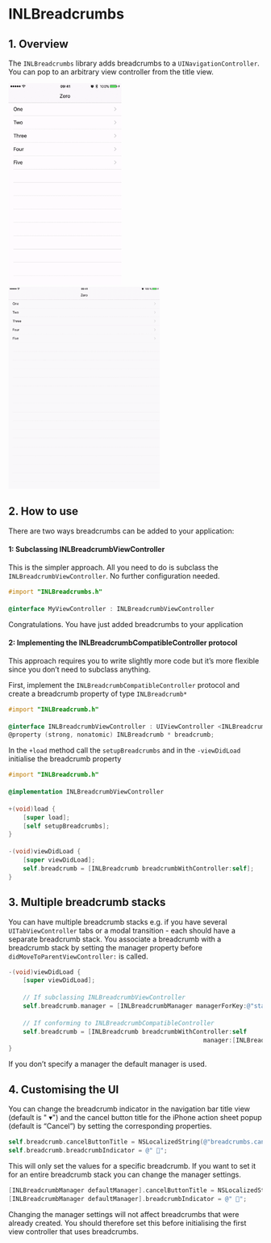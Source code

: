 # INLBreadcrumbs

## 1. Overview
The `INLBreadcrumbs` library adds breadcrumbs to a `UINavigationController`. You can pop to an arbitrary view controller from the title view.

<img src="https://raw.githubusercontent.com/inloop/INLBreadcrumbs/master/Demo/Screenshots/breadcrumbs-iPhone.gif" alt="RVBreadcrumbs iPhone screenshot" height="400" >            <img src="https://raw.githubusercontent.com/inloop/INLBreadcrumbs/master/Demo/Screenshots/breadcrumbs-iPad.gif" alt="RVBreadcrumbs iPad screenshot" height="400" >

## 2. How to use
There are two ways breadcrumbs can be added to your application:

#### 1: Subclassing INLBreadcrumbViewController
This is the simpler approach. All you need to do is subclass the `INLBreadcrumbViewController`. No further configuration needed.
```objective-c
#import "INLBreadcrumbs.h"

@interface MyViewController : INLBreadcrumbViewController
```
Congratulations. You have just added breadcrumbs to your application

#### 2: Implementing the INLBreadcrumbCompatibleController protocol
This approach requires you to write slightly more code but it’s more flexible since you don’t need to subclass anything.

First, implement the `INLBreadcrumbCompatibleController` protocol and create a breadcrumb property of type `INLBreadcrumb*`
```objective-c
#import "INLBreadcrumb.h"

@interface INLBreadcrumbViewController : UIViewController <INLBreadcrumbCompatibleController>
@property (strong, nonatomic) INLBreadcrumb * breadcrumb;
```
In the `+load` method call the `setupBreadcrumbs` and in the `-viewDidLoad` initialise the breadcrumb property
```objective-c
#import "INLBreadcrumb.h"

@implementation INLBreadcrumbViewController

+(void)load {
	[super load];
	[self setupBreadcrumbs];
}

-(void)viewDidLoad {
	[super viewDidLoad];
	self.breadcrumb = [INLBreadcrumb breadcrumbWithController:self];
}
```

## 3. Multiple breadcrumb stacks
You can have multiple breadcrumb stacks e.g. if you have several `UITabViewController` tabs or a modal transition - each should have a separate breadcrumb stack. You associate a breadcrumb with a breadcrumb stack by setting the manager property before `didMoveToParentViewController:` is called.
```objective-c
-(void)viewDidLoad {
	[super viewDidLoad];
	
	// If subclassing INLBreadcrumbViewController
	self.breadcrumb.manager = [INLBreadcrumbManager managerForKey:@"stackId"]
	
	// If conforming to INLBreadcrumbCompatibleController
	self.breadcrumb = [INLBreadcrumb breadcrumbWithController:self
	                                                  manager:[INLBreadcrumbManager managerForKey:@"stackId"]];
}
```
If you don’t specify a manager the default manager is used.

## 4. Customising the UI
You can change the breadcrumb indicator in the navigation bar title view (default is " ▾") and the cancel button title for the iPhone action sheet popup (default is “Cancel”) by setting the corresponding properties.
```objective-c
self.breadcrumb.cancelButtonTitle = NSLocalizedString(@"breadcrumbs.cancel”, nil);
self.breadcrumb.breadcrumbIndicator = @" 🍞";
```
This will only set the values for a specific breadcrumb. If you want to set it for an entire breadcrumb stack you can change the manager settings.
```objective-c
[INLBreadcrumbManager defaultManager].cancelButtonTitle = NSLocalizedString(@"breadcrumbs.cancel", nil);
[INLBreadcrumbManager defaultManager].breadcrumbIndicator = @" 🍞";
```
Changing the manager settings will not affect breadcrumbs that were already created. You should therefore set this before initialising the first view controller that uses breadcrumbs.
